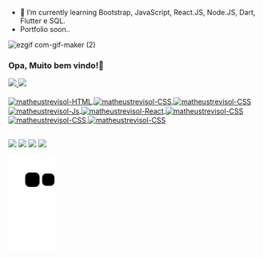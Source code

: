 - 🌱 I’m currently learning Bootstrap, JavaScript, React.JS, Node.JS, Dart, Flutter e SQL.
- Portfolio soon..

![ezgif com-gif-maker (2)](https://user-images.githubusercontent.com/78828471/131384090-fcd6c2c3-ac79-47a2-aaa1-c330a67c91bf.gif)

### Opa, Muito bem vindo!👋

 <div>
  <a href="https://github.com/matheustrevisol">
  <img height="180em" src="https://github-readme-stats.vercel.app/api?username=matheustrevisol&show_icons=true&theme=dracula&include_all_commits=true&count_private=true"/>
  <img height="180em" src="https://github-readme-stats.vercel.app/api/top-langs/?username=matheustrevisol&layout=compact&langs_count=7&theme=dracula"/>
</div>

<div style="display: inline_block"><br>
   <img align="center" alt="matheustrevisol-HTML" height="40" width="80" src="https://img.shields.io/badge/HTML-239120?style=for-the-badge&logo=html5&logoColor=white">
  <img align="center" alt="matheustrevisol-CSS" height="40" width="80" src="https://img.shields.io/badge/CSS-239120?&style=for-the-badge&logo=css3&logoColor=white">
  <img align="center" alt="matheustrevisol-CSS" height="40" width="80" src="https://img.shields.io/badge/Bootstrap-563D7C?style=for-the-badge&logo=bootstrap&logoColor=white">
  <img align="center" alt="matheustrevisol-Js" height="40" width="80" src="https://img.shields.io/badge/JavaScript-323330?style=for-the-badge&logo=javascript&logoColor=F7DF1E">
  <img align="center" alt="matheustrevisol-React" height="40" width="80" src="https://img.shields.io/badge/React-20232A?style=for-the-badge&logo=react&logoColor=61DAFB">
   <img align="center" alt="matheustrevisol-CSS" height="40" width="80" src="https://img.shields.io/badge/Node.js-43853D?style=for-the-badge&logo=node.js&logoColor=white"> 
  <img align="center" alt="matheustrevisol-CSS" height="40" width="80" src="https://img.shields.io/badge/Flutter-02569B?style=for-the-badge&logo=flutter&logoColor=white">
  <img align="center" alt="matheustrevisol-CSS" height="40" width="80" src="https://img.shields.io/badge/Dart-0175C2?style=for-the-badge&logo=dart&logoColor=white">
</div>
  
  ##
 
<div> 
  <a href="https://instagram.com/matheusm.trevisol" target="_blank"><img src="https://img.shields.io/badge/-Instagram-%23E4405F?style=for-the-badge&logo=instagram&logoColor=white" target="_blank"></a>
 <a href="" target="_blank"><img src="https://img.shields.io/badge/Discord-7289DA?style=for-the-badge&logo=discord&logoColor=white" target="_blank"></a> 
  <a href = "mailto:matheusm.trevisol@gmail.com"><img src="https://img.shields.io/badge/-Gmail-%23333?style=for-the-badge&logo=gmail&logoColor=white" target="_blank"></a>
  <a href="https://www.linkedin.com/in/matheus-trevisol-58aa6b201" target="_blank"><img src="https://img.shields.io/badge/-LinkedIn-%230077B5?style=for-the-badge&logo=linkedin&logoColor=white" target="_blank"></a> 
 
  ![Snake animation](https://github.com/rafaballerini/rafaballerini/blob/output/github-contribution-grid-snake.svg)
 
</div>
